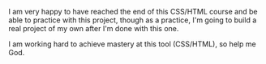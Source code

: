 I am very happy to have reached the end of this CSS/HTML course and be able to practice with this project, though as a practice, I'm going to build a real project of my own after I'm done with this one.

I am working hard to achieve mastery at this tool (CSS/HTML), so help me God.
